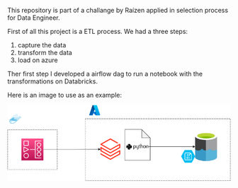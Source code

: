 This repository is part of a challange by Raízen applied in selection process for Data Engineer.

First of all this project is a ETL process. We had a three steps:
 1. capture the data
 2. transform the data
 3. load on azure

Ther first step I developed a airflow dag to run a notebook with the transformations on Databricks.

Here is an image to use as an example:

![alt text](dataPipeline.png)